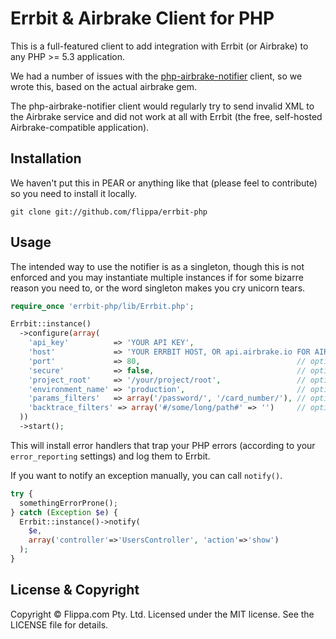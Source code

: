 # Errbit & Airbrake Client for PHP

This is a full-featured client to add integration with Errbit (or Airbrake)
to any PHP >= 5.3 application.

We had a number of issues with the
[php-airbrake-notifier](https://github.com/geoloqi/php-airbrake-notifier)
client, so we wrote this, based on the actual airbrake gem.

The php-airbrake-notifier client would regularly try to send invalid XML
to the Airbrake service and did not work at all with Errbit (the free,
self-hosted Airbrake-compatible application).

## Installation

We haven't put this in PEAR or anything like that (please feel to contribute)
so you need to install it locally.

    git clone git://github.com/flippa/errbit-php

## Usage

The intended way to use the notifier is as a singleton, though this is not
enforced and you may instantiate multiple instances if for some bizarre
reason you need to, or the word singleton makes you cry unicorn tears.

``` php
require_once 'errbit-php/lib/Errbit.php';

Errbit::instance()
  ->configure(array(
    'api_key'          => 'YOUR API KEY',
    'host'             => 'YOUR ERRBIT HOST, OR api.airbrake.io FOR AIRBRAKE',
    'port'             => 80,                                   // optional
    'secure'           => false,                                // optional
    'project_root'     => '/your/project/root',                 // optional
    'environment_name' => 'production',                         // optional
    'params_filters'   => array('/password/', '/card_number/'), // optional
    'backtrace_filters' => array('#/some/long/path#' => '')     // optional
  ))
  ->start();
```

This will install error handlers that trap your PHP errors (according to
your `error_reporting` settings) and log them to Errbit.

If you want to notify an exception manually, you can call `notify()`.

``` php
try {
  somethingErrorProne();
} catch (Exception $e) {
  Errbit::instance()->notify(
    $e,
    array('controller'=>'UsersController', 'action'=>'show')
  );
}
```

## License & Copyright

Copyright © Flippa.com Pty. Ltd. Licensed under the MIT license. See the LICENSE
file for details.

